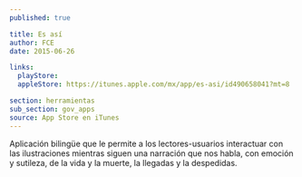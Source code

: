 ```yaml
---
published: true

title: Es así
author: FCE
date: 2015-06-26

links:
  playStore:
  appleStore: https://itunes.apple.com/mx/app/es-asi/id490658041?mt=8

section: herramientas
sub_section: gov_apps
source: App Store en iTunes
---
```

Aplicación bilingüe que le permite a los lectores-usuarios interactuar con las ilustraciones mientras siguen una narración que nos habla, con emoción y sutileza, de la vida y la muerte, la llegadas y la despedidas.
